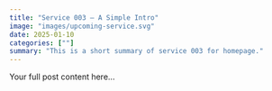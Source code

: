 ```yaml
---
title: "Service 003 — A Simple Intro"
image: "images/upcoming-service.svg"
date: 2025-01-10
categories: [""]
summary: "This is a short summary of service 003 for homepage."
---
```


Your full post content here...
